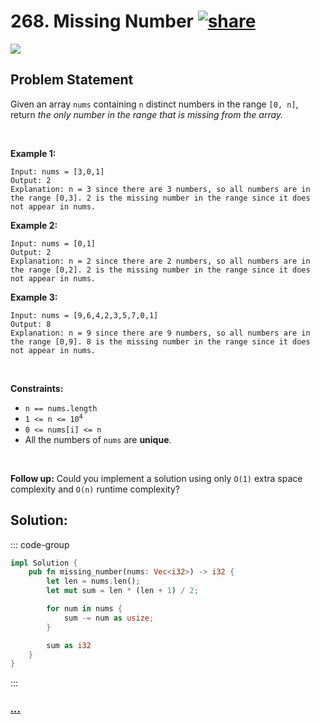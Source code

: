 # 268. Missing Number [![share]](https://leetcode.com/problems/missing-number/)

![][easy]

## Problem Statement

<p>Given an array <code>nums</code> containing <code>n</code> distinct numbers in the range <code>[0, n]</code>, return <em>the only number in the range that is missing from the array.</em></p>
<p> </p>
<p><strong class="example">Example 1:</strong></p>

```
Input: nums = [3,0,1]
Output: 2
Explanation: n = 3 since there are 3 numbers, so all numbers are in the range [0,3]. 2 is the missing number in the range since it does not appear in nums.
```

<p><strong class="example">Example 2:</strong></p>

```
Input: nums = [0,1]
Output: 2
Explanation: n = 2 since there are 2 numbers, so all numbers are in the range [0,2]. 2 is the missing number in the range since it does not appear in nums.
```

<p><strong class="example">Example 3:</strong></p>

```
Input: nums = [9,6,4,2,3,5,7,0,1]
Output: 8
Explanation: n = 9 since there are 9 numbers, so all numbers are in the range [0,9]. 8 is the missing number in the range since it does not appear in nums.
```

<p> </p>
<p><strong>Constraints:</strong></p>
<ul>
<li><code>n == nums.length</code></li>
<li><code>1 &lt;= n &lt;= 10<sup>4</sup></code></li>
<li><code>0 &lt;= nums[i] &lt;= n</code></li>
<li>All the numbers of <code>nums</code> are <strong>unique</strong>.</li>
</ul>
<p> </p>
<p><strong>Follow up:</strong> Could you implement a solution using only <code>O(1)</code> extra space complexity and <code>O(n)</code> runtime complexity?</p>

## Solution:

::: code-group

```rs [Rust]
impl Solution {
    pub fn missing_number(nums: Vec<i32>) -> i32 {
        let len = nums.len();
        let mut sum = len * (len + 1) / 2;

        for num in nums {
            sum -= num as usize;
        }

        sum as i32
    }
}

```

:::

### [_..._](#)

```

```

<!----------------------------------{ link }--------------------------------->

[share]: https://graph.org/file/3ea5234dda646b71c574a.png
[easy]: https://img.shields.io/badge/Difficulty-Easy-bright.svg
[medium]: https://img.shields.io/badge/Difficulty-Medium-yellow.svg
[hard]: https://img.shields.io/badge/Difficulty-Hard-red.svg
